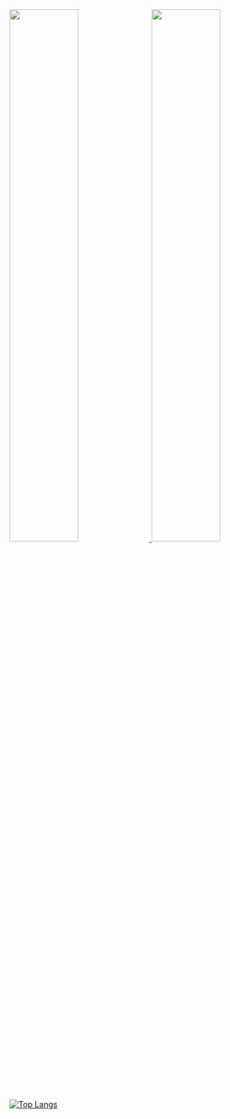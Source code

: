 
<a href="https://github.com/anuraghazra/github-readme-stats">
  <img src="https://github-readme-stats.vercel.app/api?username=eunjin2118&&show_icons=true&theme=dracula&hide_border=true&bg_color=111111&icon_color=7291FF&text_color=7291FF" width=49.2% />
</a>
<a href="https://github.com/denvercoder1/github-readme-streak-stats">
  <img src="http://github-readme-streak-stats.herokuapp.com?user=eunjin2118&theme=radical&background=111111&ring=7291FF&fire=7291FF&sideNums=7291FF&currStreakNum=7291FF&sideLabels=7291FF&currStreakLabel=7291FF&dates=7291FF&hide_border=true" width=49.2% />
</a>

<a href="https://github.com/ashutosh00710/github-readme-activity-graph">

[![Top Langs](https://github-readme-stats.vercel.app/api/top-langs/?username=eunjin2118)](https://github.com/eunjin2118/github-readme-stats)
